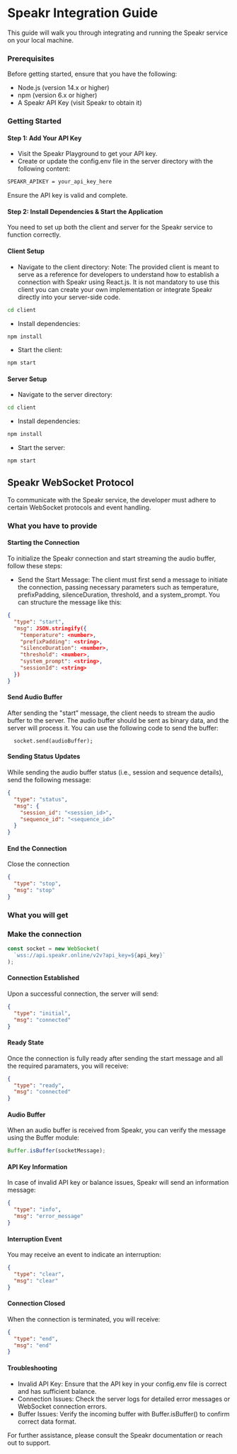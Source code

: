 # Speakr Integration Guide

This guide will walk you through integrating and running the Speakr service on your local machine.

### Prerequisites

Before getting started, ensure that you have the following:

- Node.js (version 14.x or higher)
- npm (version 6.x or higher)
- A Speakr API Key (visit Speakr to obtain it)

### Getting Started

#### Step 1: Add Your API Key

- Visit the Speakr Playground to get your API key.
- Create or update the config.env file in the server directory with the following content:

```bash
SPEAKR_APIKEY = your_api_key_here
```

Ensure the API key is valid and complete.

#### Step 2: Install Dependencies & Start the Application

You need to set up both the client and server for the Speakr service to function correctly.

#### Client Setup

- Navigate to the client directory:
Note: The provided client is meant to serve as a reference for developers to understand how to establish a connection with Speakr using React.js. It is not mandatory to use this client you can create your own implementation or integrate Speakr directly into your server-side code.

```bash
cd client
```

- Install dependencies:

```bash
npm install
```

- Start the client:

```bash
npm start
```

#### Server Setup

- Navigate to the server directory:

```bash
cd client
```

- Install dependencies:

```bash
npm install
```

- Start the server:

```bash
npm start
```

## Speakr WebSocket Protocol

To communicate with the Speakr service, the developer must adhere to certain WebSocket protocols and event handling.

### What you have to provide

#### Starting the Connection

To initialize the Speakr connection and start streaming the audio buffer, follow these steps:

- Send the Start Message: The client must first send a message to initiate the connection, passing necessary parameters such as temperature, prefixPadding, silenceDuration, threshold, and a system_prompt. You can structure the message like this:

```json
{
  "type": "start",
  "msg": JSON.stringify({
    "temperature": <number>,
    "prefixPadding": <string>,
    "silenceDuration": <number>,
    "threshold": <number>,
    "system_prompt": <string>,
    "sessionId": <string>
  })
}
```

#### Send Audio Buffer

After sending the "start" message, the client needs to stream the audio buffer to the server. The audio buffer should be sent as binary data, and the server will process it. You can use the following code to send the buffer:

```jsvascript
  socket.send(audioBuffer);
```

#### Sending Status Updates

While sending the audio buffer status (i.e., session and sequence details), send the following message:

```json
{
  "type": "status",
  "msg": {
    "session_id": "<session_id>",
    "sequence_id": "<sequence_id>"
  }
}
```

#### End the Connection

Close the connection

```json
{
  "type": "stop",
  "msg": "stop"
}
```

### What you will get

### Make the connection

```javascript
const socket = new WebSocket(
  `wss://api.speakr.online/v2v?api_key=${api_key}`
);
```

#### Connection Established

Upon a successful connection, the server will send:

```json
{
  "type": "initial",
  "msg": "connected"
}
```

#### Ready State

Once the connection is fully ready after sending the start message and all the required paramaters, you will receive:

```json
{
  "type": "ready",
  "msg": "connected"
}
```

#### Audio Buffer

When an audio buffer is received from Speakr, you can verify the message using the Buffer module:

```javascript
Buffer.isBuffer(socketMessage);
```

#### API Key Information

In case of invalid API key or balance issues, Speakr will send an information message:

```json
{
  "type": "info",
  "msg": "error_message"
}
```

#### Interruption Event

You may receive an event to indicate an interruption:

```json
{
  "type": "clear",
  "msg": "clear"
}
```

#### Connection Closed

When the connection is terminated, you will receive:

```json
{
  "type": "end",
  "msg": "end"
}
```

#### Troubleshooting

- Invalid API Key: Ensure that the API key in your config.env file is correct and has sufficient balance.
- Connection Issues: Check the server logs for detailed error messages or WebSocket connection errors.
- Buffer Issues: Verify the incoming buffer with Buffer.isBuffer() to confirm correct data format.

For further assistance, please consult the Speakr documentation or reach out to support.

